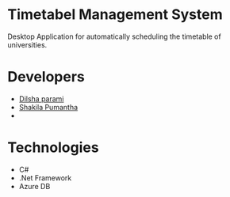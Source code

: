 # Timetabel Management System

Desktop Application for automatically scheduling the timetable of universities.

# Developers

  - [Dilsha parami](https://github.com/dilza123)
  - [Shakila Pumantha](https://github.com/shakila840/shakila840/pulls)
  - [](https://github.com/)
  
# Technologies
  * C#
  * .Net Framework
  * Azure DB
